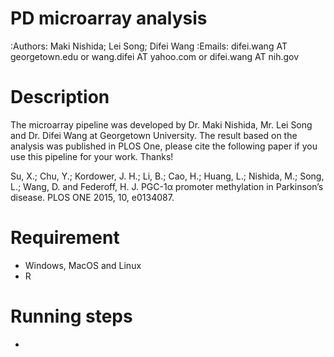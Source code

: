 PD microarray analysis
================================

:Authors: Maki Nishida; Lei Song; Difei Wang
:Emails: difei.wang AT georgetown.edu or wang.difei AT yahoo.com or difei.wang AT nih.gov

Description
===========
The microarray pipeline was developed by Dr. Maki Nishida, Mr. Lei Song and Dr. Difei Wang at Georgetown University.
The result based on the analysis was published in PLOS One, please cite the following paper if you use this pipeline for your work. 
Thanks!

Su, X.; Chu, Y.; Kordower, J. H.; Li, B.; Cao, H.; Huang, L.; Nishida, M.; Song, L.; Wang, D. and Federoff, H. J. PGC-1α promoter methylation in Parkinson’s disease. PLOS ONE 2015, 10, e0134087.

Requirement
===========

  - Windows, MacOS and Linux
  - R

Running steps
=============
-


